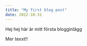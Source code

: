 ```yaml
---
title: "My first blog post"
date: 2022-10-31
---
```


Hej hej här är mitt första blogginlägg

Mer texxt!!
